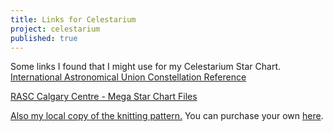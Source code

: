 ```yaml
---
title: Links for Celestarium
project: celestarium
published: true
---
```


Some links I found that I might use for my Celestarium Star Chart.
[International Astronomical Union Constellation Reference](http://www.iau.org/public/themes/constellations/)

[RASC Calgary Centre - Mega Star Chart Files](http://calgary.rasc.ca/starcharts/index.htm)

[Also my local copy of the knitting pattern.](file:///home/giselle/Downloads/celestarium_030613.pdf) You can purchase your own [here](www.ravelry.com/patterns/library/celestarium).